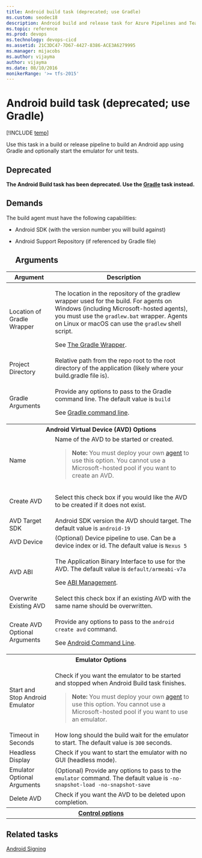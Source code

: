 ```yaml
---
title: Android build task (deprecated; use Gradle)
ms.custom: seodec18
description: Android build and release task for Azure Pipelines and Team Foundation Server (TFS)
ms.topic: reference
ms.prod: devops
ms.technology: devops-cicd
ms.assetid: 21C3DC47-7D67-4427-8386-ACE3A6279995
ms.manager: mijacobs
ms.author: vijayma
author: vijayma
ms.date: 08/10/2016
monikerRange: '>= tfs-2015'
---
```


# Android build task (deprecated; use Gradle)

[!INCLUDE [temp](../../_shared/version-tfs-2015-rtm.md)]

Use this task in a build or release pipeline to build an Android app using Gradle and optionally start the emulator for unit tests.

## Deprecated
**The Android Build task has been deprecated. Use the [Gradle](gradle.md) task instead.**

## Demands

The build agent must have the following capabilities:

* Android SDK (with the version number you will build against)
* Android Support Repository (if referenced by Gradle file)

  ## Arguments

<table>
<thead>
<tr>
<th>Argument</th>
<th>Description</th>
</tr>
</thead>
<tr>
<td>Location of Gradle Wrapper</td>
<td>
<p>The location in the repository of the gradlew wrapper used for the build. For agents on Windows (including Microsoft-hosted agents), you must use the <code>gradlew.bat</code> wrapper. Agents on Linux or macOS can use the <code>gradlew</code> shell script.</p>
<p>See <a href="https://docs.gradle.org/current/userguide/gradle_wrapper.html" data-raw-source="[The Gradle Wrapper](https://docs.gradle.org/current/userguide/gradle_wrapper.html)">The Gradle Wrapper</a>.</p>
</td>
</tr>
<tr>
<td>Project Directory</td>
<td>Relative path from the repo root to the root directory of the application (likely where your build.gradle file is).</td>
</tr>
<tr>
<td>Gradle Arguments</td>
<td>
<p>Provide any options to pass to the Gradle command line.     The default value is <code>build</code></p>
<p>See <a href="https://docs.gradle.org/current/userguide/gradle_command_line.html" data-raw-source="[Gradle command line](https://docs.gradle.org/current/userguide/gradle_command_line.html)">Gradle command line</a>.</p>
</td>
</tr>
<tr>
<th style="text-align: center" colspan="2">Android Virtual Device (AVD) Options</th>
</tr>
<tr>
<td>Name
</td>
<td>
Name of the AVD to be started or created.
<blockquote><strong>Note: </strong> You must deploy your own <a href="../../agents/agents.md" data-raw-source="[agent](../../agents/agents.md)">agent</a> to use this option. You cannot use a Microsoft-hosted pool if you want to create an AVD.
</blockquote>
</td>
</tr>
<tr>
<td>Create AVD</td>
<td><p>Select this check box if you would like the AVD to be created if it does not exist.</p>
</td>
</tr>
<tr>
<td>AVD Target SDK</td>
<td>Android SDK version the AVD should target.  The default value is <code>android-19</code></td>
</tr>
<tr>
<td>AVD Device</td>
<td>(Optional) Device pipeline to use.  Can be a device index or id.  The default value is <code>Nexus 5</code></td>
</tr>
<tr>
<td>AVD ABI</td>
<td>
<p>The Application Binary Interface to use for the AVD.  The default value is <code>default/armeabi-v7a</code></p>
<p>See <a href="http://developer.android.com/ndk/guides/abis.html" data-raw-source="[ABI Management](https://developer.android.com/ndk/guides/abis.html)">ABI Management</a>.</p>
</td>
</tr>
<tr>
<td>Overwrite Existing AVD</td>
<td>Select this check box if an existing AVD with the same name should be overwritten.</td>
</tr>
<tr>
<td>Create AVD Optional Arguments</td>
<td>
<p>Provide any options to pass to the <code>android create avd</code> command.</p>
<p>See <a href="http://developer.android.com/tools/help/android.html" data-raw-source="[Android Command Line](https://developer.android.com/tools/help/android.html)">Android Command Line</a>.</p>
</td>
</tr>
<tr>
<th style="text-align: center" colspan="2">Emulator Options</th>
</tr>
<tr>
<td>Start and Stop Android Emulator</td>
<td>
<p>Check if you want the emulator to be started and stopped when Android Build task finishes.</p>
<blockquote><strong>Note: </strong> You must deploy your own <a href="../../agents/agents.md" data-raw-source="[agent](../../agents/agents.md)">agent</a> to use this option. You cannot use a Microsoft-hosted pool if you want to use an emulator.
</blockquote>
</td>
</tr>
<tr>
<td>Timeout in Seconds</td>
<td>
How long should the build wait for the emulator to start.  The default value is <code>300</code> seconds.
</td>
</tr>
<tr>
<td>Headless Display</td>
<td>
Check if you want to start the emulator with no GUI (headless mode).
</td>
</tr>
<tr>
<td>Emulator Optional Arguments</td>
<td>
(Optional) Provide any options to pass to the <code>emulator</code> command.  The default value is <code>-no-snapshot-load -no-snapshot-save</code>
</td>
</tr>
<tr>
<td>Delete AVD</td>
<td>
Check if you want the AVD to be deleted upon completion.
</td>
</tr>


<tr>
<th style="text-align: center" colspan="2"><a href="~/pipelines/process/tasks.md#controloptions" data-raw-source="[Control options](../../process/tasks.md#controloptions)">Control options</a></th>
</tr>

</table>

## Related tasks

[Android Signing](android-signing.md)
